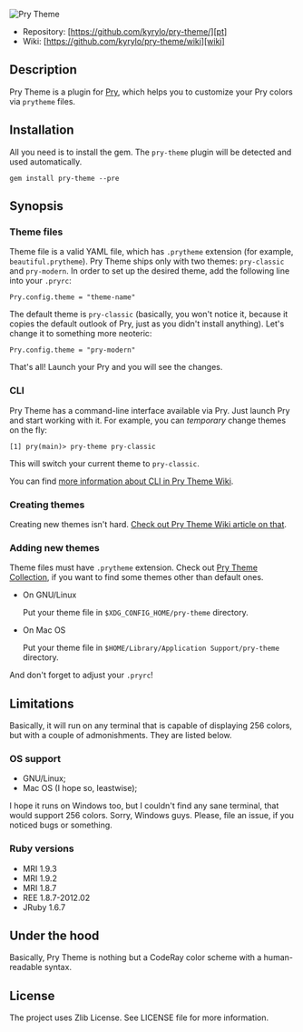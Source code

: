 ![Pry Theme][logo]

* Repository: [https://github.com/kyrylo/pry-theme/][pt]
* Wiki: [https://github.com/kyrylo/pry-theme/wiki][wiki]

Description
-----------

Pry Theme is a plugin for [Pry][pry], which helps you to customize your Pry
colors via `prytheme` files.

Installation
------------

All you need is to install the gem. The `pry-theme` plugin will be detected and
used automatically.

    gem install pry-theme --pre

Synopsis
--------

### Theme files

Theme file is a valid YAML file, which has `.prytheme` extension (for example,
`beautiful.prytheme`). Pry Theme ships only with two themes: `pry-classic` and
`pry-modern`. In order to set up the desired theme, add the following line into
your `.pryrc`:

    Pry.config.theme = "theme-name"

The default theme is `pry-classic` (basically, you won't notice it, because
it copies the default outlook of Pry, just as you didn't install anything).
Let's change it to something more neoteric:

    Pry.config.theme = "pry-modern"

That's all! Launch your Pry and you will see the changes.

### CLI

Pry Theme has a command-line interface available via Pry. Just launch Pry and
start working with it. For example, you can _temporary_ change themes on the
fly:

    [1] pry(main)> pry-theme pry-classic

This will switch your current theme to `pry-classic`.

You can find [more information about CLI in Pry Theme Wiki][cli].

### Creating themes

Creating new themes isn't hard. [Check out Pry Theme Wiki article on that][new_theme].

### Adding new themes

Theme files must have `.prytheme` extension. Check out [Pry Theme Collection][ptc],
if you want to find some themes other than default ones.

* On GNU/Linux

    Put your theme file in `$XDG_CONFIG_HOME/pry-theme` directory. 

* On Mac OS

    Put your theme file in `$HOME/Library/Application Support/pry-theme` directory. 

And don't forget to adjust your `.pryrc`!

Limitations
-----------

Basically, it will run on any terminal that is capable of displaying 256 colors,
but with a couple of admonishments. They are listed below.

### OS support

* GNU/Linux;
* Mac OS (I hope so, leastwise);

I hope it runs on Windows too, but I couldn't find any sane terminal, that
would support 256 colors. Sorry, Windows guys. Please, file an issue, if you
noticed bugs or something.

### Ruby versions

* MRI 1.9.3
* MRI 1.9.2
* MRI 1.8.7
* REE 1.8.7-2012.02
* JRuby 1.6.7

Under the hood
--------------

Basically, Pry Theme is nothing but a CodeRay color scheme with a human-readable
syntax.

License
-------

The project uses Zlib License. See LICENSE file for more information.

[pt]: https://github.com/kyrylo/pry-theme/ "Home page"
[logo]: http://img-fotki.yandex.ru/get/5107/98991937.a/0_7c6c8_871a1842_orig "Pry Theme"
[pry]: https://github.com/pry/pry/ "Pry's home page"
[new_theme]: https://github.com/kyrylo/pry-theme/wiki/Creating-a-New-Theme
[cli]: https://github.com/kyrylo/pry-theme/wiki/Pry-Theme-CLI
[wiki]: https://github.com/kyrylo/pry-theme/wiki
[ptc]: https://github.com/kyrylo/pry-theme-collection
